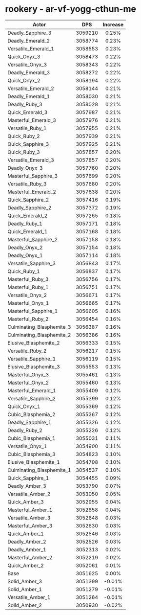 # rookery - ar-vf-yogg-cthun-me
| Actor | DPS | Increase |
|---|:---:|:---:|
|Deadly_Sapphire_3|3059210|0.25%|
|Deadly_Emerald_2|3058774|0.23%|
|Versatile_Emerald_1|3058553|0.23%|
|Quick_Onyx_3|3058473|0.22%|
|Versatile_Onyx_3|3058343|0.22%|
|Deadly_Emerald_3|3058272|0.22%|
|Quick_Onyx_2|3058194|0.22%|
|Versatile_Emerald_2|3058144|0.21%|
|Deadly_Emerald_1|3058030|0.21%|
|Deadly_Ruby_3|3058028|0.21%|
|Quick_Emerald_3|3057987|0.21%|
|Masterful_Emerald_3|3057976|0.21%|
|Versatile_Ruby_1|3057955|0.21%|
|Quick_Ruby_2|3057939|0.21%|
|Quick_Sapphire_3|3057925|0.21%|
|Quick_Ruby_3|3057857|0.20%|
|Versatile_Emerald_3|3057857|0.20%|
|Deadly_Onyx_3|3057760|0.20%|
|Masterful_Sapphire_3|3057699|0.20%|
|Versatile_Ruby_3|3057680|0.20%|
|Masterful_Emerald_2|3057638|0.20%|
|Quick_Sapphire_2|3057416|0.19%|
|Deadly_Sapphire_2|3057372|0.19%|
|Quick_Emerald_2|3057265|0.18%|
|Deadly_Ruby_1|3057171|0.18%|
|Quick_Emerald_1|3057168|0.18%|
|Masterful_Sapphire_2|3057158|0.18%|
|Deadly_Onyx_2|3057154|0.18%|
|Deadly_Onyx_1|3057114|0.18%|
|Versatile_Sapphire_3|3056843|0.17%|
|Quick_Ruby_1|3056837|0.17%|
|Masterful_Ruby_3|3056756|0.17%|
|Masterful_Ruby_1|3056751|0.17%|
|Versatile_Onyx_2|3056671|0.17%|
|Masterful_Onyx_1|3056665|0.17%|
|Masterful_Sapphire_1|3056605|0.16%|
|Masterful_Ruby_2|3056454|0.16%|
|Culminating_Blasphemite_3|3056387|0.16%|
|Culminating_Blasphemite_2|3056386|0.16%|
|Elusive_Blasphemite_2|3056333|0.15%|
|Versatile_Ruby_2|3056217|0.15%|
|Versatile_Sapphire_1|3056119|0.15%|
|Elusive_Blasphemite_3|3055553|0.13%|
|Masterful_Onyx_3|3055461|0.13%|
|Masterful_Onyx_2|3055460|0.13%|
|Masterful_Emerald_1|3055409|0.12%|
|Versatile_Sapphire_2|3055399|0.12%|
|Quick_Onyx_1|3055369|0.12%|
|Cubic_Blasphemia_2|3055367|0.12%|
|Deadly_Sapphire_1|3055326|0.12%|
|Deadly_Ruby_2|3055226|0.12%|
|Cubic_Blasphemia_1|3055031|0.11%|
|Versatile_Onyx_1|3054900|0.11%|
|Cubic_Blasphemia_3|3054823|0.10%|
|Elusive_Blasphemite_1|3054708|0.10%|
|Culminating_Blasphemite_1|3054537|0.10%|
|Quick_Sapphire_1|3054455|0.09%|
|Deadly_Amber_3|3053790|0.07%|
|Versatile_Amber_2|3053050|0.05%|
|Quick_Amber_3|3052955|0.04%|
|Masterful_Amber_1|3052858|0.04%|
|Versatile_Amber_3|3052648|0.03%|
|Masterful_Amber_3|3052630|0.03%|
|Quick_Amber_1|3052546|0.03%|
|Deadly_Amber_2|3052526|0.03%|
|Deadly_Amber_1|3052313|0.02%|
|Masterful_Amber_2|3052219|0.02%|
|Quick_Amber_2|3052061|0.01%|
|Base|3051625|0.00%|
|Solid_Amber_3|3051399|-0.01%|
|Solid_Amber_1|3051279|-0.01%|
|Versatile_Amber_1|3051264|-0.01%|
|Solid_Amber_2|3050930|-0.02%|
